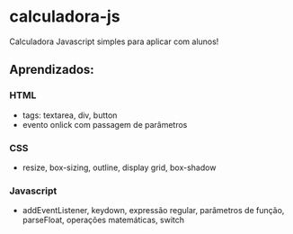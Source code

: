 # calculadora-js
Calculadora Javascript simples para aplicar com alunos!

## Aprendizados:

### HTML
- tags: textarea, div, button
- evento onlick com passagem de parâmetros

### CSS
- resize, box-sizing, outline, display grid, box-shadow

### Javascript
- addEventListener, keydown, expressão regular, parâmetros de função, parseFloat, operações matemáticas, switch
